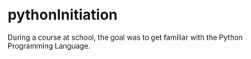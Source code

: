 # pythonInitiation
During a course at school, the goal was to get familiar with the Python Programming Language.
